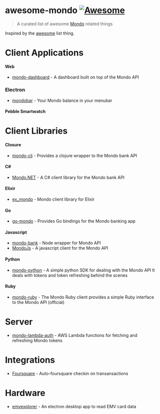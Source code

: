 # awesome-mondo [![Awesome](https://cdn.rawgit.com/sindresorhus/awesome/d7305f38d29fed78fa85652e3a63e154dd8e8829/media/badge.svg)](https://github.com/sindresorhus/awesome)
> A curated list of awesome [Mondo](http://getmondo.co.uk) related things

Inspired by the [awesome](https://github.com/sindresorhus/awesome) list thing.

# Client Applications

#### Web
- [mondo-dashboard](https://github.com/willrax/mondo-dashboard) - A dashboard built on top of the Mondo API

### Electron
- [mondobar](https://github.com/jongold/mondobar) - Your Mondo balance in your menubar

#### Pebble Smartwatch

# Client Libraries

#### Closure
- [mondo-clj](https://github.com/adamneilson/mondo-clj) - Provides a clojure wrapper to the Mondo bank API

#### C#
- [Mondo.NET](https://github.com/rdingwall/mondo.net) - A C# client library for the Mondo bank API

#### Elixir
- [ex_mondo](https://github.com/willrax/ex_mondo) - Mondo client library for Elixir

#### Go
- [go-mondo](https://github.com/sjwhitworth/go-mondo) - Provides Go bindings for the Mondo banking app

#### Javascript

- [mondo-bank](https://github.com/solidgoldpig/mondo-bank) - Node wrapper for Mondo API
- [MondoJs](https://github.com/lededje/Mondojs) - A javascript client for the Mondo API

#### Python
- [mondo-python](https://github.com/simonvc/mondo-python) - A simple python SDK for dealing with the Mondo API It deals with tokens and token refreshing behind the scenes

#### Ruby
- [mondo-ruby](https://github.com/mondough/mondo-ruby) - The Mondo Ruby client provides a simple Ruby interface to the Mondo API (official)

# Server

- [mondo-lambda-auth](https://github.com/willrax/mondo-lambda-auth) - AWS Lambda functions for fetching and refreshing Mondo tokens

# Integrations
- [Foursquare](https://github.com/JasonBates/mhook) - Auto-foursquare checkin on transansactions


# Hardware
- [emvexplorer](https://github.com/danielgraf/emvexplorer) - An electron desktop app to read EMV card data